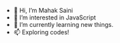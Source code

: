 - 👋 Hi, I’m Mahak Saini
- 👀 I’m interested in JavaScript
- 🌱 I’m currently learning new things.
- 📫 Exploring codes!

